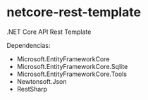 # netcore-rest-template
.NET Core API Rest Template


Dependencias:

- Microsoft.EntityFrameworkCore
- Microsoft.EntityFrameworkCore.Sqlite
- Microsoft.EntityFrameworkCore.Tools
- Newtonsoft.Json
- RestSharp